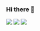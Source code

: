 ### Hi there 👋
<img src="https://img.shields.io/badge/Unity-FFFFFF?style=flat-square&logo=Unity&logoColor=white&color=black"/> 
<img src="https://img.shields.io/badge/C++-00599C?style=flat-square&logo=Cpp&logoColor=white&color=black"/> 
<img src="https://img.shields.io/badge/C#-239110?style=flat-square&logo=CSharp&logoColor=white&color=black"/>
<!--
**rohyunsang/rohyunsang** is a ✨ _special_ ✨ repository because its `README.md` (this file) appears on your GitHub profile.

Here are some ideas to get you started:

- 🔭 I’m currently working on ...
- 🌱 I’m currently learning ...
- 👯 I’m looking to collaborate on ...
- 🤔 I’m looking for help with ...
- 💬 Ask me about ...
- 📫 How to reach me: ...
- 😄 Pronouns: ...
- ⚡ Fun fact: ...
-->
